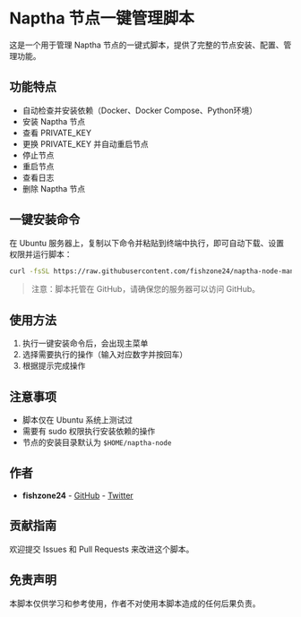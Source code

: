 # Naptha 节点一键管理脚本

这是一个用于管理 Naptha 节点的一键式脚本，提供了完整的节点安装、配置、管理功能。

## 功能特点

- 自动检查并安装依赖（Docker、Docker Compose、Python环境）
- 安装 Naptha 节点
- 查看 PRIVATE_KEY
- 更换 PRIVATE_KEY 并自动重启节点
- 停止节点
- 重启节点
- 查看日志
- 删除 Naptha 节点

## 一键安装命令

在 Ubuntu 服务器上，复制以下命令并粘贴到终端中执行，即可自动下载、设置权限并运行脚本：

```bash
curl -fsSL https://raw.githubusercontent.com/fishzone24/naptha-node-manager/main/naptha-node.sh -o naptha-node.sh && chmod +x naptha-node.sh && ./naptha-node.sh
```

> 注意：脚本托管在 GitHub，请确保您的服务器可以访问 GitHub。

## 使用方法

1. 执行一键安装命令后，会出现主菜单
2. 选择需要执行的操作（输入对应数字并按回车）
3. 根据提示完成操作

## 注意事项

- 脚本仅在 Ubuntu 系统上测试过
- 需要有 sudo 权限执行安装依赖的操作
- 节点的安装目录默认为 `$HOME/naptha-node`

## 作者

- **fishzone24** - [GitHub](https://github.com/fishzone24) - [Twitter](https://x.com/fishzone24)

## 贡献指南

欢迎提交 Issues 和 Pull Requests 来改进这个脚本。

## 免责声明

本脚本仅供学习和参考使用，作者不对使用本脚本造成的任何后果负责。 